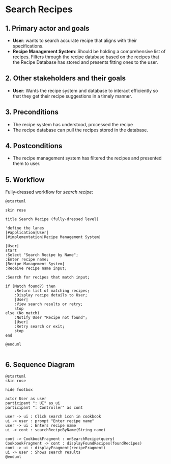 # Search Recipes

## 1. Primary actor and goals
* __User__: wants to search accurate recipe that aligns with their specifications.
* __Recipe Management System__:  Should be holding a comprehensive list of recipes. Filters through the recipe database based on the recipes that the Recipe Database has stored and presents fitting ones to the user.


## 2. Other stakeholders and their goals

* __User__: Wants the recipe system and database to interact efficiently so that they get their recipe suggestions in a timely manner.



## 3. Preconditions

* The recipe system has understood, processed the recipe
* The recipe database can pull the recipes stored in the database.

## 4. Postconditions

* The recipe management system has filtered the recipes and presented them to user.


## 5. Workflow

Fully-dressed workflow for _search recipe_:

```plantuml
@startuml

skin rose

title Search Recipe (fully-dressed level)

'define the lanes
|#application|User|
|#implementation|Recipe Management System|

|User|
start
:Select "Search Recipe by Name";
:Enter recipe name;
|Recipe Management System|
:Receive recipe name input;

:Search for recipes that match input;

if (Match found?) then
    :Return list of matching recipes;
    :Display recipe details to User;
    |User|
    :View search results or retry;
    stop
else (No match)
    :Notify User "Recipe not found";
    |User|
    :Retry search or exit;
    stop
end

@enduml


```

## 6. Sequence Diagram

```plantuml
@startuml
skin rose

hide footbox

actor User as user
participant ": UI" as ui
participant ": Controller" as cont

user -> ui : Click search icon in cookbook
ui -> user : prompt "Enter recipe name"
user -> ui : Enters recipe name
ui -> cont : searchRecipeByName(String name)

cont -> CookbookFragment : onSearchRecipe(query)
CookbookFragment -> cont : displayFoundRecipes(foundRecipes)
cont -> ui : displayFragment(recipeFragment)
ui -> user : Shows search results
@enduml
```
